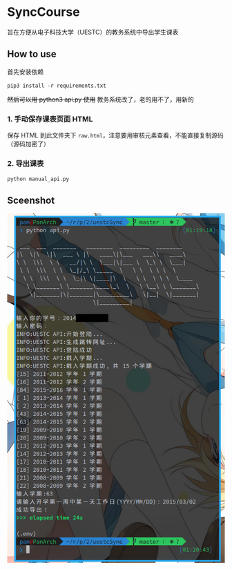 # SyncCourse

旨在方便从电子科技大学（UESTC）的教务系统中导出学生课表

## How to use

首先安装依赖

    pip3 install -r requirements.txt

<del>然后可以用 python3 api.py 使用</del>
教务系统改了，老的用不了，用新的

### 1. 手动保存课表页面 HTML
保存 HTML 到此文件夹下 `raw.html`，注意要用审核元素查看，不能直接复制源码（源码加密了）

### 2. 导出课表

    python manual_api.py


## Sceenshot

![](screenshot.png)

